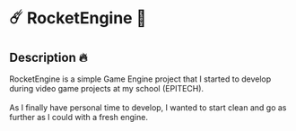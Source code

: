 <h1>☄️ RocketEngine 🚀</h1>

<h2>Description 🔥</h2>

<p>
    RocketEngine is a simple Game Engine project that I started to develop during video game projects at my school (EPITECH).<br>
    <br>
    As I finally have personal time to develop, I wanted to start clean and go as further as I could with a fresh engine.<br>
</p>
